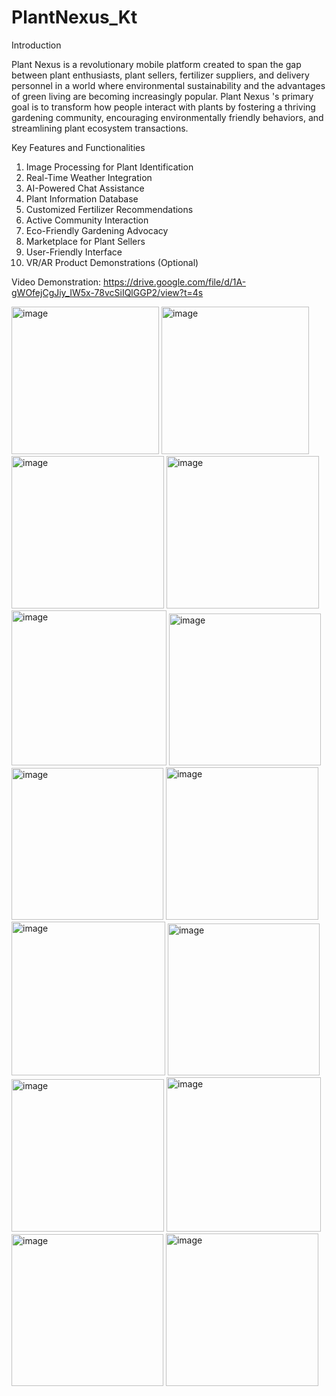 # PlantNexus_Kt
Introduction 

Plant Nexus is a revolutionary mobile platform created to span the gap between plant enthusiasts, plant sellers, fertilizer suppliers, and delivery personnel in a world where environmental sustainability and the advantages of green living are becoming increasingly popular. Plant Nexus 's primary goal is to transform how people interact with plants by fostering a thriving gardening community, encouraging environmentally friendly behaviors, and streamlining plant ecosystem transactions.

Key Features and Functionalities

1.	Image Processing for Plant Identification 
2.	Real-Time Weather Integration 
3.	AI-Powered Chat Assistance 
4.	Plant Information Database
5.	Customized Fertilizer Recommendations
6.	Active Community Interaction
7.	Eco-Friendly Gardening Advocacy
8.	Marketplace for Plant Sellers
9.	User-Friendly Interface
10.	VR/AR Product Demonstrations (Optional)

Video Demonstration: 
https://drive.google.com/file/d/1A-gWOfejCgJiy_IW5x-78vcSiIQlGGP2/view?t=4s 

<img width="236" alt="image" src="https://github.com/IT21334542/PlantNexus_Kt/assets/99646475/bb4cdd0c-c25e-4dce-a9b5-ff2a01234902">
<img width="236" alt="image" src="https://github.com/IT21334542/PlantNexus_Kt/assets/99646475/643ac28d-0ef4-4900-84ee-fd62af4122e8">
<img width="244" alt="image" src="https://github.com/IT21334542/PlantNexus_Kt/assets/99646475/b5aea997-2920-4c82-9430-306955070af6">
<img width="244" alt="image" src="https://github.com/IT21334542/PlantNexus_Kt/assets/99646475/373a403d-3a1e-40c9-ba0d-e1a524f6afb5">
<img width="248" alt="image" src="https://github.com/IT21334542/PlantNexus_Kt/assets/99646475/d352f829-be78-4ed2-8956-a21c57f3955d">
<img width="243" alt="image" src="https://github.com/IT21334542/PlantNexus_Kt/assets/99646475/dbd74ef1-d670-4e17-ac07-f623272ee281">
<img width="243" alt="image" src="https://github.com/IT21334542/PlantNexus_Kt/assets/99646475/86fa3252-0685-451c-90ba-9335c29ad3b2">
<img width="244" alt="image" src="https://github.com/IT21334542/PlantNexus_Kt/assets/99646475/1e3fbb6c-daab-452d-af7d-56dad4384b56">
<img width="246" alt="image" src="https://github.com/IT21334542/PlantNexus_Kt/assets/99646475/d3ad4f0a-1714-411c-89e6-0687121400dd">
<img width="243" alt="image" src="https://github.com/IT21334542/PlantNexus_Kt/assets/99646475/28587ed0-a202-465e-987d-bfa6b2318c22">
<img width="244" alt="image" src="https://github.com/IT21334542/PlantNexus_Kt/assets/99646475/1746a344-168d-4ddf-bd60-8c25df9c8f81">
<img width="247" alt="image" src="https://github.com/IT21334542/PlantNexus_Kt/assets/99646475/c2ccbb83-e189-4ff4-89fa-4d3e650899b9">
<img width="243" alt="image" src="https://github.com/IT21334542/PlantNexus_Kt/assets/99646475/44234662-80d1-4dea-83d8-654e47fbf773">
<img width="244" alt="image" src="https://github.com/IT21334542/PlantNexus_Kt/assets/99646475/d72031e0-6ba0-4f6e-ae9b-f4ae8fe05d65">





 

 

 

 

  

 

 
 

 

 

 
 
 



























